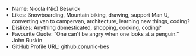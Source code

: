 - Name: Nicola (Nic) Beswick
- Likes: Snowboarding, Mountain biking, drawing, support Man U, converting van to campervan, architecture, learning new things, coding? 
- Dislikes: Anything domesticated, shopping, cooking, coding?
- Favourite Quote: “One can't be angry when one looks at a penguin.” John Ruskin
- GitHub Profile URL: github.com/nic-bes
